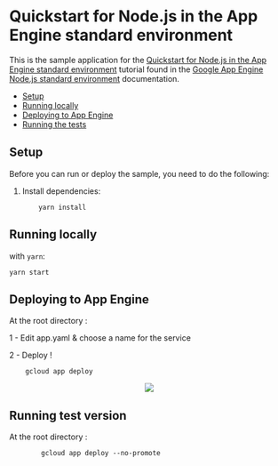 # Quickstart for Node.js in the App Engine standard environment

This is the sample application for the
[Quickstart for Node.js in the App Engine standard environment][tutorial]
tutorial found in the [Google App Engine Node.js standard environment][appengine]
documentation.

* [Setup](#setup)
* [Running locally](#running-locally)
* [Deploying to App Engine](#deploying-to-app-engine)
* [Running the tests](#running-test-version)

## Setup

Before you can run or deploy the sample, you need to do the following:

1.  Install dependencies:

            
            yarn install

## Running locally

with `yarn`:

    yarn start

## Deploying to App Engine

 At the root directory : 
 
   1 - Edit app.yaml & choose a name for the service
   
   2 - Deploy !
    
        gcloud app deploy
        
        
<p align="center">
<img src="https://i.giphy.com/d2Z9QYzA2aidiWn6.gif">
</p>
       

## Running test version

  At the root directory : 
        
            gcloud app deploy --no-promote   


[appengine]: https://cloud.google.com/appengine/docs/standard/nodejs
[tutorial]: https://cloud.google.com/appengine/docs/standard/nodejs/quickstart
